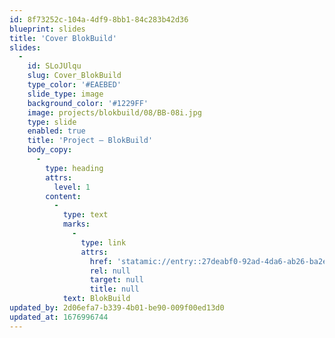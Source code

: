 ```yaml
---
id: 8f73252c-104a-4df9-8bb1-84c283b42d36
blueprint: slides
title: 'Cover BlokBuild'
slides:
  -
    id: SLoJUlqu
    slug: Cover_BlokBuild
    type_color: '#EAEBED'
    slide_type: image
    background_color: '#1229FF'
    image: projects/blokbuild/08/BB-08i.jpg
    type: slide
    enabled: true
    title: 'Project — BlokBuild'
    body_copy:
      -
        type: heading
        attrs:
          level: 1
        content:
          -
            type: text
            marks:
              -
                type: link
                attrs:
                  href: 'statamic://entry::27deabf0-92ad-4da6-ab26-ba2e24b7db59'
                  rel: null
                  target: null
                  title: null
            text: BlokBuild
updated_by: 2d06efa7-b339-4b01-be90-009f00ed13d0
updated_at: 1676996744
---
```

